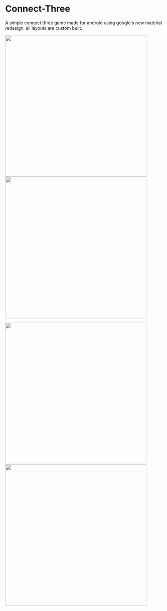 # Connect-Three
A simple connect three game made for android using google's new material redesign. all layouts are custom built.
<br>

<img src="https://i.imgur.com/2dCtTx2.png" height="450">  <img src="https://i.imgur.com/Xslpuj9.png " height="450">  

<img src="https://i.imgur.com/LWUMHOs.png" height="450">  <img src="https://i.imgur.com/wL5gdwY.png" height="450">



